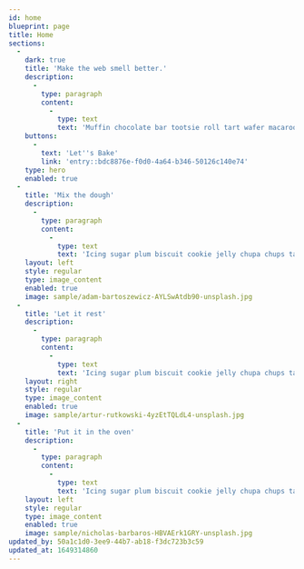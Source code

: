 ```yaml
---
id: home
blueprint: page
title: Home
sections:
  -
    dark: true
    title: 'Make the web smell better.'
    description:
      -
        type: paragraph
        content:
          -
            type: text
            text: 'Muffin chocolate bar tootsie roll tart wafer macaroon oat cake chocolate cake candy canes.'
    buttons:
      -
        text: 'Let''s Bake'
        link: 'entry::bdc8876e-f0d0-4a64-b346-50126c140e74'
    type: hero
    enabled: true
  -
    title: 'Mix the dough'
    description:
      -
        type: paragraph
        content:
          -
            type: text
            text: 'Icing sugar plum biscuit cookie jelly chupa chups tart macaroon sweet. Muffin chocolate bar tootsie roll tart wafer macaroon oat cake chocolate cake candy canes. Cookie croissant tootsie roll apple pie sweet roll.'
    layout: left
    style: regular
    type: image_content
    enabled: true
    image: sample/adam-bartoszewicz-AYLSwAtdb90-unsplash.jpg
  -
    title: 'Let it rest'
    description:
      -
        type: paragraph
        content:
          -
            type: text
            text: 'Icing sugar plum biscuit cookie jelly chupa chups tart macaroon sweet. Muffin chocolate bar tootsie roll tart wafer macaroon oat cake chocolate cake candy canes. Cookie croissant tootsie roll apple pie sweet roll.'
    layout: right
    style: regular
    type: image_content
    enabled: true
    image: sample/artur-rutkowski-4yzEtTQLdL4-unsplash.jpg
  -
    title: 'Put it in the oven'
    description:
      -
        type: paragraph
        content:
          -
            type: text
            text: 'Icing sugar plum biscuit cookie jelly chupa chups tart macaroon sweet. Muffin chocolate bar tootsie roll tart wafer macaroon oat cake chocolate cake candy canes. Cookie croissant tootsie roll apple pie sweet roll.'
    layout: left
    style: regular
    type: image_content
    enabled: true
    image: sample/nicholas-barbaros-HBVAErk1GRY-unsplash.jpg
updated_by: 50a1c1d0-3ee9-44b7-ab18-f3dc723b3c59
updated_at: 1649314860
---
```

